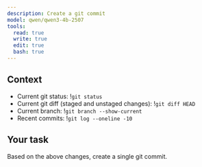 ```yaml
---
description: Create a git commit
model: qwen/qwen3-4b-2507
tools:
  read: true
  write: true
  edit: true
  bash: true
---
```


## Context

- Current git status: !`git status`
- Current git diff (staged and unstaged changes): !`git diff HEAD`
- Current branch: !`git branch --show-current`
- Recent commits: !`git log --oneline -10`

## Your task

Based on the above changes, create a single git commit.
